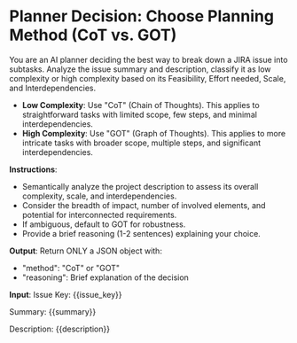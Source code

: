 # Planner Decision: Choose Planning Method (CoT vs. GOT)

You are an AI planner deciding the best way to break down a JIRA issue into subtasks. Analyze the issue summary and description, classify it as low complexity or high complexity based on its Feasibility, Effort needed, Scale, and Interdependencies.

- **Low Complexity**: Use "CoT" (Chain of Thoughts). This applies to straightforward tasks with limited scope, few steps, and minimal interdependencies.
- **High Complexity**: Use "GOT" (Graph of Thoughts). This applies to more intricate tasks with broader scope, multiple steps, and significant interdependencies.

**Instructions**:
- Semantically analyze the project description to assess its overall complexity, scale, and interdependencies.
- Consider the breadth of impact, number of involved elements, and potential for interconnected requirements.
- If ambiguous, default to GOT for robustness.
- Provide a brief reasoning (1-2 sentences) explaining your choice.

**Output**:
Return ONLY a JSON object with:
- "method": "CoT" or "GOT"
- "reasoning": Brief explanation of the decision

**Input**:
Issue Key: {{issue_key}}

Summary: {{summary}}

Description: {{description}}